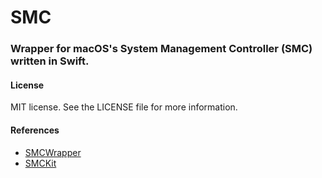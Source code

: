 # SMC
### Wrapper for macOS's System Management Controller (SMC) written in Swift.

#### License
MIT license. See the LICENSE file for more information.

#### References
- [SMCWrapper](https://github.com/FergusInLondon/SMCWrapper)
- [SMCKit](https://github.com/beltex/SMCKit)
